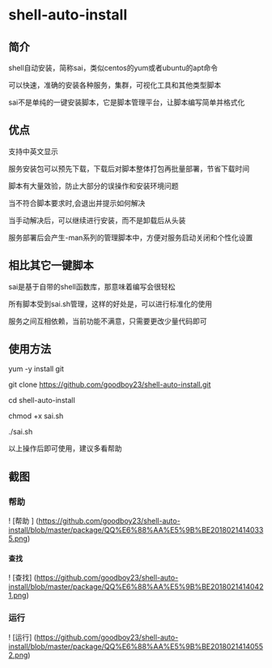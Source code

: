 # shell-auto-install

## 简介
shell自动安装，简称sai，类似centos的yum或者ubuntu的apt命令

可以快速，准确的安装各种服务，集群，可视化工具和其他类型脚本

sai不是单纯的一键安装脚本，它是脚本管理平台，让脚本编写简单并格式化

## 优点
支持中英文显示

服务安装包可以预先下载，下载后对脚本整体打包再批量部署，节省下载时间

脚本有大量效验，防止大部分的误操作和安装环境问题

当不符合脚本要求时,会退出并提示如何解决

当手动解决后，可以继续进行安装，而不是卸载后从头装

服务部署后会产生-man系列的管理脚本中，方便对服务启动关闭和个性化设置

## 相比其它一键脚本
sai是基于自带的shell函数库，那意味着编写会很轻松

所有脚本受到sai.sh管理，这样的好处是，可以进行标准化的使用

服务之间互相依赖，当前功能不满意，只需要更改少量代码即可

## 使用方法
yum -y install git

git clone https://github.com/goodboy23/shell-auto-install.git

cd shell-auto-install

chmod +x sai.sh

./sai.sh

以上操作后即可使用，建议多看帮助

## 截图

### 帮助
! [帮助 ] (https://github.com/goodboy23/shell-auto-install/blob/master/package/QQ%E6%88%AA%E5%9B%BE20180214140335.png)

#### 查找
! [查找] (https://github.com/goodboy23/shell-auto-install/blob/master/package/QQ%E6%88%AA%E5%9B%BE20180214140421.png)

### 运行
! [运行] (https://github.com/goodboy23/shell-auto-install/blob/master/package/QQ%E6%88%AA%E5%9B%BE20180214140552.png)
